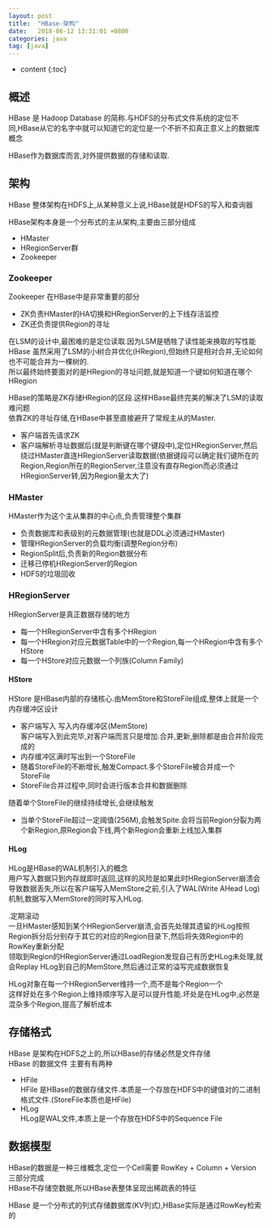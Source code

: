 ```yaml
---
layout: post
title:  "HBase-架构"
date:   2018-06-12 13:31:01 +0800
categories: java
tag: [java]
---
```


* content
{:toc}




## 概述  

HBase 是 Hadoop Database 的简称.与HDFS的分布式文件系统的定位不同,HBase从它的名字中就可以知道它的定位是一个不折不扣真正意义上的数据库概念  

HBase作为数据库而言,对外提供数据的存储和读取. 


## 架构  

HBase 整体架构在HDFS上,从某种意义上说,HBase就是HDFS的写入和查询器  

HBase架构本身是一个分布式的主从架构,主要由三部分组成  
* HMaster  
* HRegionServer群  
* Zookeeper  

### Zookeeper  

Zookeeper 在HBase中是非常重要的部分  
* ZK负责HMaster的HA切换和HRegionServer的上下线存活监控  
* ZK还负责提供Region的寻址  

在LSM的设计中,最困难的是定位读取.因为LSM是牺牲了读性能来换取的写性能  
HBase 虽然采用了LSM的小树合并优化(HRegion),但始终只是相对合并,无论如何也不可能合并为一棵树的.  
所以最终始终要面对的是HRegion的寻址问题,就是知道一个键如何知道在哪个HRegion   

HBase的策略是ZK存储HRegion的区段.这样HBase最终完美的解决了LSM的读取难问题    
依靠ZK的寻址存储,在HBase中甚至直接避开了常规主从的Master.
* 客户端首先请求ZK  
* 客户端解析寻址数据后(就是判断键在哪个键段中),定位HRegionServer,然后绕过HMaster直连HRegionServer读取数据(依据键段可以确定我们键所在的Region,Region所在的RegionServer,注意没有直存Region而必须通过HRegionServer转,因为Region量太大了)  

### HMaster  

HMaster作为这个主从集群的中心点,负责管理整个集群  

* 负责数据库和表级别的元数据管理(也就是DDL必须通过HMaster)   
* 管理HRegionServer的负载均衡(调整Region分布)  
* RegionSplit后,负责新的Region数据分布  
* 迁移已停机HRegionServer的Region  
* HDFS的垃圾回收  

### HRegionServer  

HRegionServer是真正数据存储的地方  

* 每一个HRegionServer中含有多个HRegion  
* 每一个HRegion对应元数据Table中的一个Region,每一个HRegion中含有多个HStore  
* 每一个HStore对应元数据一个列族(Column Family)  


#### HStore  

HStore 是HBase内部的存储核心.由MemStore和StoreFile组成,整体上就是一个内存缓冲区设计 
* 客户端写入  写入内存缓冲区(MemStore)  
客户端写入到此完毕,对客户端而言只是增加.合并,更新,删除都是由合并阶段完成的  
* 内存缓冲区满时写出到一个StoreFile  
* 随着StoreFile的不断增长,触发Compact.多个StoreFile被合并成一个StoreFile  
* StoreFile合并过程中,同时会进行版本合并和数据删除  

随着单个StoreFile的继续持续增长,会继续触发  
* 当单个StoreFile超过一定阈值(256M),会触发Spite.会将当前Region分裂为两个新Region,原Region会下线,两个新Region会重新上线加入集群  

#### HLog  

HLog是HBase的WAL机制引入的概念  
用户写入数据只到内存就即时返回,这样的风险是如果此时HRegionServer崩溃会导致数据丢失,所以在客户端写入MemStore之前,引入了WAL(Write AHead Log)机制,数据写入MemStore的同时写入HLog.  

.定期滚动  
一旦HMaster感知到某个HRegionServer崩溃,会首先处理其遗留的HLog按照Region拆分后分别存于其它的对应的Region目录下,然后将失效Region中的RowKey重新分配  
领取到Region的HRegionServer通过LoadRegion发现自己有历史HLog未处理,就会Replay HLog到自己的MemStore,然后通过正常的溢写完成数据恢复  

HLog对象在每一个HRegionServer维持一个,而不是每个Region一个  
这样好处在多个Region上维持顺序写入是可以提升性能.坏处是在HLog中,必然是混杂多个Region,提高了解析成本   

## 存储格式  

HBase 是架构在HDFS之上的,所以HBase的存储必然是文件存储  
HBase 的数据文件 主要有有两种  
* HFile  
HFile 是HBase的数据存储文件.本质是一个存放在HDFS中的键值对的二进制格式文件.(StoreFile本质也是HFile)  
* HLog  
HLog是WAL文件,本质上是一个存放在HDFS中的Sequence File  


## 数据模型  

HBase的数据是一种三维概念,定位一个Cell需要 RowKey + Column + Version 三部分完成  
HBase不存储空数据,所以HBase表整体呈现出稀疏表的特征  

HBase 是一个分布式的列式存储数据库(KV列式),HBase实际是通过RowKey检索的   
